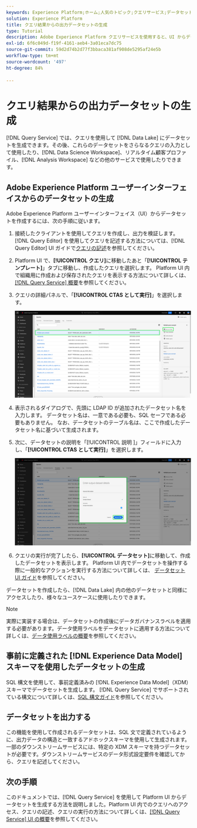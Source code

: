 ```yaml
---
keywords: Experience Platform;ホーム;人気のトピック;クエリサービス;データセットの生成;データセットの作成;
solution: Experience Platform
title: クエリ結果からの出力データセットの生成
type: Tutorial
description: Adobe Experience Platform クエリサービスを使用すると、UI からデータセットを作成できます。データセットを作成したら、データレイク内の他のデータセットと同様にアクセスしたり、様々なユースケースに使用したりできます。
exl-id: 6f6c049d-f19f-4161-aeb4-3a01eca7dc75
source-git-commit: 59d2d74b2d77f3bbaca381af908de5295af24e5b
workflow-type: tm+mt
source-wordcount: '497'
ht-degree: 84%

---
```


# クエリ結果からの出力データセットの生成

[!DNL Query Service] では、クエリを使用して [!DNL Data Lake] にデータセットを生成できます。その後、これらのデータセットをさらなるクエリの入力として使用したり、[!DNL Data Science Workspace]、リアルタイム顧客プロファイル、[!DNL Analysis Workspace] などの他のサービスで使用したりできます。

## Adobe Experience Platform ユーザーインターフェイスからのデータセットの生成

Adobe Experience Platform ユーザーインターフェイス（UI）からデータセットを作成するには、次の手順に従います。

1. 接続したクライアントを使用してクエリを作成し、出力を検証します。[!DNL Query Editor] を使用してクエリを記述する方法については、[!DNL Query Editor] UI ガイドで[クエリの記述](./user-guide.md#writing-queries)を参照してください。

2. Platform UI で、**[!UICONTROL クエリ]**&#x200B;に移動したあと「**[!UICONTROL テンプレート]**」タブに移動し、作成したクエリを選択します。 Platform UI 内で組織用に作成および保存されたクエリを表示する方法について詳しくは、[[!DNL Query Service] 概要](./overview.md#browse)を参照してください。

3. クエリの詳細パネルで、「**[!UICONTROL CTAS として実行]**」を選択します。

   ![ 「選択 [!UICONTROL CTAS として実行 ]」がハイライト表示されたクエリワークスペース [!UICONTROL  「テンプレート ]」タブ ](../images/ui/create-datasets/run-as-ctas.png)

4. 表示されるダイアログで、先頭に LDAP ID が追加されたデータセット名を入力します。 データセット名は、一意である必要も、SQL セーフである必要もありません。 なお、データセットのテーブル名は、ここで作成したデータセット名に基づいて生成されます。

5. 次に、データセットの説明を「[!UICONTROL  説明 ]」フィールドに入力し、「**[!UICONTROL CTAS として実行]**」を選択します。

   ![ データセットの詳細と [!UICONTROL CTAS として実行 ] がハイライト表示されたデータセットを出力ダイアログ ](../images/ui/create-datasets/run-query.png)

6. クエリの実行が完了したら、**[!UICONTROL データセット]**&#x200B;に移動して、作成したデータセットを表示します。 Platform UI 内でデータセットを操作する際に一般的なアクションを実行する方法について詳しくは、 [データセット UI ガイド](../../catalog/datasets/user-guide.md)を参照してください。

データセットを作成したら、[!DNL Data Lake] 内の他のデータセットと同様にアクセスしたり、様々なユースケースに使用したりできます。

>[!NOTE]
>
>実際に実装する場合は、データセットの作成後にデータガバナンスラベルを適用する必要があります。データ使用ラベルをデータセットに適用する方法について詳しくは、[データ使用ラベルの概要](../../data-governance/labels/overview.md)を参照してください。

## 事前に定義された [!DNL Experience Data Model] スキーマを使用したデータセットの生成

SQL 構文を使用して、事前定義済みの [!DNL Experience Data Model]（XDM）スキーマでデータセットを生成します。 [!DNL Query Service] でサポートされている構文について詳しくは、[SQL 構文ガイド](../sql/syntax.md#create-table-as-select)を参照してください。

## データセットを出力する

この機能を使用して作成されるデータセットは、SQL 文で定義されているように、出力データの構造と一致するアドホックスキーマを使用して生成されます。一部のダウンストリームサービスには、特定の XDM スキーマを持つデータセットが必要です。ダウンストリームサービスのデータ形式設定要件を確認してから、クエリを記述してください。

## 次の手順

このドキュメントでは、[!DNL Query Service] を使用して Platform UI からデータセットを生成する方法を説明しました。Platform UI 内でのクエリへのアクセス、クエリの記述、クエリの実行の方法について詳しくは、[[!DNL Query Service] UI の概要](./overview.md)を参照してください。
